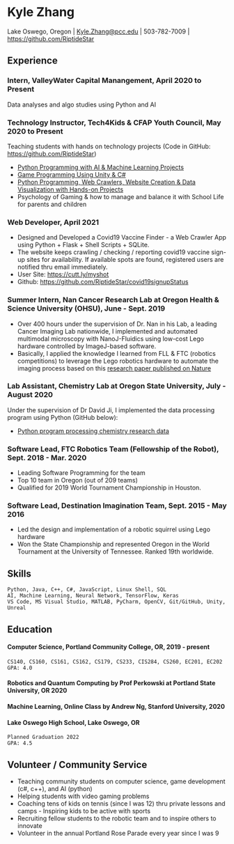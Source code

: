 # Kyle Zhang
Lake Oswego, Oregon | 
Kyle.Zhang@pcc.edu | 
503-782-7009 | 
https://github.com/RiptideStar


## Experience

### Intern, ValleyWater Capital Manangement, April 2020 to Present
Data analyses and algo studies using Python and AI

### Technology Instructor, Tech4Kids & CFAP Youth Council, May 2020 to Present
Teaching students with hands on technology projects (Code in GitHub: https://github.com/RiptideStar)
* [Python Programming with AI & Machine Learning Projects](https://github.com/RiptideStar/AI_Python)
* [Game Programming Using Unity & C#](https://github.com/RiptideStar/SpaceRocks-2.0)
* [Python Programming, Web Crawlers, Website Creation & Data Visualization with Hands-on Projects](https://github.com/RiptideStar/Python)
* Psychology of Gaming & how to manage and balance it with School Life for parents and children

### Web Developer, April 2021
* Designed and Developed a Covid19 Vaccine Finder - a Web Crawler App using Python + Flask + Shell Scripts + SQLite.
* The website keeps crawling / checking / reporting covid19 vaccine sign-up sites for availability. If available spots are found, registered users are notified thru email immediately.
* User Site: https://cutt.ly/myshot
* Github: https://github.com/RiptideStar/covid19signupStatus

### Summer Intern, Nan Cancer Research Lab at Oregon Health & Science University (OHSU), June - Sept. 2019
* Over 400 hours under the supervision of Dr. Nan in his Lab, a leading Cancer Imaging Lab nationwide, I implemented and automated multimodal microscopy with NanoJ-Fluidics using low-cost Lego hardware controlled by ImageJ-based software.
* Basically, I applied the knowledge I learned from FLL & FTC (robotics competitions) to leverage the Lego robotics hardware to automate the imaging process based on this [research paper published on Nature](https://www.nature.com/articles/s41467-019-09231-9)

### Lab Assistant, Chemistry Lab at Oregon State University, July - August 2020
Under the supervision of Dr David Ji, I implemented the data processing program using Python (GitHub below):
* [Python program processing chemistry research data](https://github.com/RiptideStar/PythonCodeForOSU)
	
### Software Lead, FTC Robotics Team (Fellowship of the Robot), Sept. 2018 - Mar. 2020
* Leading Software Programming for the team
* Top 10 team in Oregon (out of 209 teams)
* Qualified for 2019 World Tournament Championship in Houston.

### Software Lead, Destination Imagination Team, Sept. 2015 - May 2016
* Led the design and implementation of a robotic squirrel using Lego hardware 
* Won the State Championship and represented Oregon in the World Tournament at the University of Tennessee. Ranked 19th worldwide.

## Skills
    Python, Java, C++, C#, JavaScript, Linux Shell, SQL
    AI, Machine Learning, Neural Network, TensorFlow, Keras
    VS Code, MS Visual Studio, MATLAB, PyCharm, OpenCV, Git/GitHub, Unity, Unreal

## Education

#### Computer Science, Portland Community College, OR, 2019 - present
    CS140, CS160, CS161, CS162, CS179, CS233, CIS284, CS260, EC201, EC202
    GPA: 4.0
#### Robotics and Quantum Computing by Prof Perkowski at Portland State University, OR 2020
#### Machine Learning, Online Class by Andrew Ng, Stanford University, 2020
#### Lake Oswego High School, Lake Oswego, OR
    Planned Graduation 2022
    GPA: 4.5
	
## Volunteer / Community Service
* Teaching community students on computer science, game development (c#, c++), and AI (python) 
* Helping students with video gaming problems
* Coaching tens of kids on tennis (since I was 12) thru private lessons and camps - Inspiring kids to be active with sports
* Recruiting fellow students to the robotic team and to inspire others to innovate 
* Volunteer in the annual Portland Rose Parade every year since I was 9
